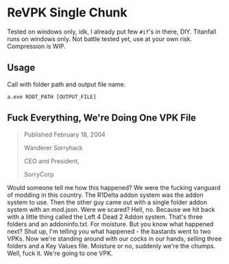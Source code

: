 # ReVPK Single Chunk

Tested on windows only, idk, I already put few `#if`'s in there, DIY. Titanfall runs on windows only.
Not battle tested yet, use at your own risk. Compression is WIP.

## Usage

Call with folder path and output file name.

```batch
a.exe ROOT_PATH [OUTPUT_FILE]
```

## Fuck Everything, We're Doing One VPK File

> Published February 18, 2004
>
> Wanderer Sorryhack
>
> CEO and President,
>
> SorryCorp

Would someone tell me how this happened? We were the fucking vanguard of modding in this country. The R1Delta addon system was the addon system to use. Then the other guy came out with a single folder addon system with an mod.json. Were we scared? Hell, no. Because we hit back with a little thing called the Left 4 Dead 2 Addon system. That's three folders and an addoninfo.txt. For moisture. But you know what happened next? Shut up, I'm telling you what happened - the bastards went to two VPKs. Now we're standing around with our cocks in our hands, selling three folders and a Key Values file. Moisture or no, suddenly we're the chumps. Well, fuck it. We're going to one VPK.


